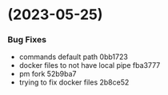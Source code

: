 #  (2023-05-25)


### Bug Fixes

* commands default path 0bb1723
* docker files to not have local pipe fba3777
* pm fork 52b9ba7
* trying to fix docker files 2b8ce52



